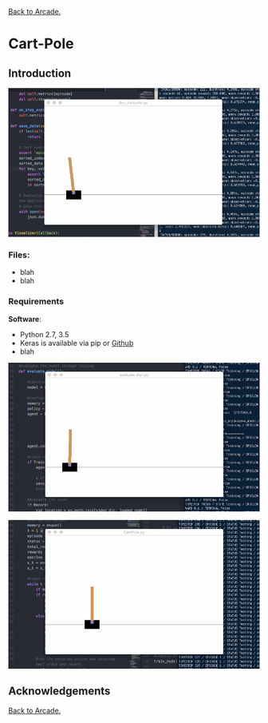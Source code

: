 [Back to Arcade.](https://mgallow.github.io/Arcade/)


# Cart-Pole

## Introduction


![](cartpole.gif)

### Files:

- blah
- blah

### Requirements

**Software**:
- Python 2.7, 3.5
- Keras is available via pip or [Github](https://github.com/fchollet/keras)
- blah

![](cartpole500000.gif)

![](cartpole500000_overkill.gif)


## Acknowledgements


[Back to Arcade.](https://mgallow.github.io/Arcade/)
